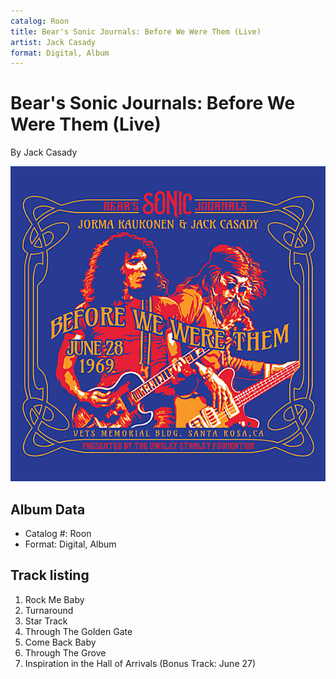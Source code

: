 ```yaml
---
catalog: Roon
title: Bear's Sonic Journals: Before We Were Them (Live)
artist: Jack Casady
format: Digital, Album
---
```


# Bear's Sonic Journals: Before We Were Them (Live)

By Jack Casady

![](../../assets/albumcovers/Jack_Casady-Bears_Sonic_Journals-_Before_We_Were_Them_Live.png)

## Album Data

- Catalog #: Roon
- Format: Digital, Album


## Track listing


1. Rock Me Baby
2. Turnaround
3. Star Track
4. Through The Golden Gate
5. Come Back Baby
6. Through The Grove
7. Inspiration in the Hall of Arrivals (Bonus Track: June 27)

